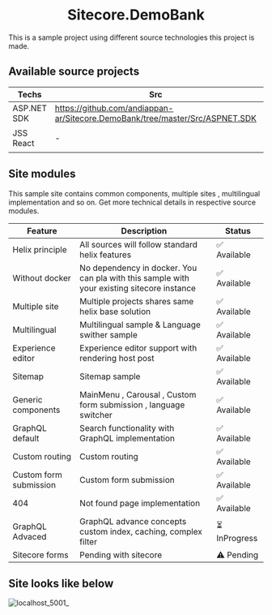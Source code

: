<h1 align="center">Sitecore.DemoBank</h1>
This is a sample project using different source technologies this project is made.

## Available source projects
| Techs  | Src | Status |
| ------------- | ------------- | ------------- |
| ASP.NET SDK  | https://github.com/andiappan-ar/Sitecore.DemoBank/tree/master/Src/ASPNET.SDK  | ✅	Available |
| JSS React  | -  | ⏳	InProgress |


## Site modules
This sample site contains common components, multiple sites , multilingual implementation and so on.
Get more technical details in respective source modules.

| Feature  | Description | Status |
| ------------- | ------------- | ------------- |
| Helix principle  | All sources will follow standard helix features  | ✅	Available |
| Without docker  | No dependency in docker. You can pla with this sample with your existing sitecore instance  | ✅	Available |
| Multiple site  | Multiple projects shares same helix base solution  | ✅	Available |
| Multilingual  | Multilingual sample & Language swither sample  | ✅	Available |
| Experience editor  | Experience editor support with rendering host post  | ✅	Available |
| Sitemap  | Sitemap sample  | ✅	Available |
| Generic components  | MainMenu , Carousal , Custom form submission , language switcher| ✅	Available |
| GraphQL default  | Search functionality with GraphQL implementation | ✅	Available |
| Custom routing  | Custom routing| ✅	Available |
| Custom form submission  | Custom form submission| ✅	Available |
| 404  | Not found page implementation| ✅	Available |
| GraphQL Advaced  | GraphQL advance concepts custom index, caching, complex filter | ⏳	InProgress |
| Sitecore forms  | Pending with sitecore | ⚠️	Pending |

## Site looks like below

![localhost_5001_](https://user-images.githubusercontent.com/11770345/159174749-00fe05c5-12b5-4919-9aa7-0c3e3e258cff.png)
